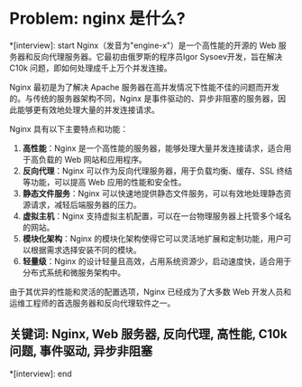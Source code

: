 # Problem: nginx 是什么?

*[interview]: start
Nginx（发音为"engine-x"）是一个高性能的开源的 Web 服务器和反向代理服务器。它最初由俄罗斯的程序员Igor Sysoev开发，旨在解决 C10k 问题，即如何处理成千上万个并发连接。

Nginx 最初是为了解决 Apache 服务器在高并发情况下性能不佳的问题而开发的。与传统的服务器架构不同，Nginx 是事件驱动的、异步非阻塞的服务器，因此能够更有效地处理大量的并发连接请求。

Nginx 具有以下主要特点和功能：

1. **高性能**：Nginx 是一个高性能的服务器，能够处理大量并发连接请求，适合用于高负载的 Web 网站和应用程序。
2. **反向代理**：Nginx 可以作为反向代理服务器，用于负载均衡、缓存、SSL 终结等功能，可以提高 Web 应用的性能和安全性。
3. **静态文件服务**：Nginx 可以快速地提供静态文件服务，可以有效地处理静态资源请求，减轻后端服务器的压力。
4. **虚拟主机**：Nginx 支持虚拟主机配置，可以在一台物理服务器上托管多个域名的网站。
5. **模块化架构**：Nginx 的模块化架构使得它可以灵活地扩展和定制功能，用户可以根据需求选择安装不同的模块。
6. **轻量级**：Nginx 的设计轻量且高效，占用系统资源少，启动速度快，适合用于分布式系统和微服务架构中。

由于其优异的性能和灵活的配置选项，Nginx 已经成为了大多数 Web 开发人员和运维工程师的首选服务器和反向代理软件之一。

## 关键词: Nginx, Web 服务器, 反向代理, 高性能, C10k 问题, 事件驱动, 异步非阻塞
*[interview]: end
